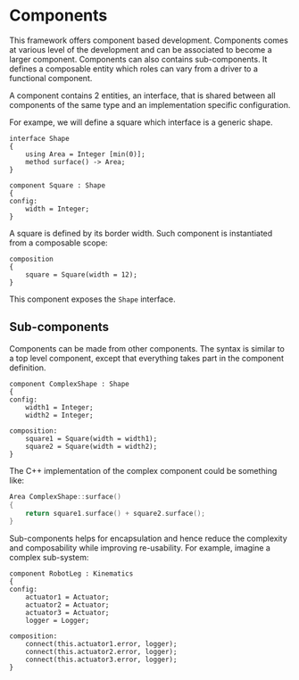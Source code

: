 # Components

This framework offers component based development. Components comes at various level of the development and can be associated to become a larger component. Components can also contains sub-components. It defines a composable entity which roles can vary from a driver to a functional component.

A component contains 2 entities, an interface, that is shared between all components of the same type and an implementation specific configuration.

For exampe, we will define a square which interface is a generic shape.

```bdl
interface Shape
{
	using Area = Integer [min(0)];
	method surface() -> Area;
}

component Square : Shape
{
config:
	width = Integer;
}
```

A square is defined by its border width. Such component is instantiated from a composable scope:

```bdl
composition
{
	square = Square(width = 12);
}
```

This component exposes the `Shape` interface.

## Sub-components

Components can be made from other components. The syntax is similar to a top level component, except that everything takes part in the component definition.

```bdl
component ComplexShape : Shape
{
config:
	width1 = Integer;
	width2 = Integer;

composition:
	square1 = Square(width = width1);
	square2 = Square(width = width2);
}
```

The C++ implementation of the complex component could be something like:

```c++
Area ComplexShape::surface()
{
	return square1.surface() + square2.surface();
}
```

Sub-components helps for encapsulation and hence reduce the complexity and composability while improving re-usability.
For example, imagine a complex sub-system:

```bdl
component RobotLeg : Kinematics
{
config:
	actuator1 = Actuator;
	actuator2 = Actuator;
	actuator3 = Actuator;
	logger = Logger;

composition:
	connect(this.actuator1.error, logger);
	connect(this.actuator2.error, logger);
	connect(this.actuator3.error, logger);
}
```
